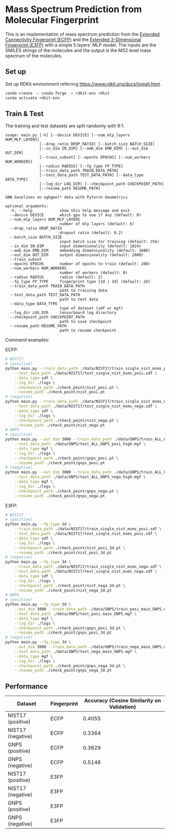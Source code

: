 <!--
 * @Date: 2021-07-08 17:58:04
 * @LastEditors: yuhhong
 * @LastEditTime: 2021-07-21 23:33:04
-->
# Mass Spectrum Prediction from Molecular Fingerprint

This is an implementation of mass spectrum prediction from the [Extended Connectivity Fingerprint (ECFP)](https://pubs.acs.org/doi/10.1021/ci100050t) and the [Extended 3-Dimensional Fingerprint (E3FP)](https://pubs.acs.org/doi/abs/10.1021/acs.jmedchem.7b00696) with a simple 5 layers' MLP model. The inputs are the SMILES strings of the molecules and the output is the MS2 level mass spectrum of the molecules. 

## Set up

Set up RDKit environment referring  https://www.rdkit.org/docs/Install.html.

```bash
conda create -c conda-forge -n rdkit-env rdkit
conda activate rdkit-env 
```



## Train & Test

The training and test datasets are split randomly with 9:1. 

```
usage: main.py [-h] [--device DEVICE] [--num_mlp_layers NUM_MLP_LAYERS]
               [--drop_ratio DROP_RATIO] [--batch_size BATCH_SIZE]
               [--in_dim IN_DIM] [--emb_dim EMB_DIM] [--out_dim OUT_DIM]
               [--train_subset] [--epochs EPOCHS] [--num_workers NUM_WORKERS]
               [--radius RADIUS] [--fp_type FP_TYPE]
               [--train_data_path TRAIN_DATA_PATH]
               [--test_data_path TEST_DATA_PATH] [--data_type DATA_TYPE]
               [--log_dir LOG_DIR] [--checkpoint_path CHECKPOINT_PATH]
               [--resume_path RESUME_PATH]

GNN baselines on ogbgmol* data with Pytorch Geometrics

optional arguments:
  -h, --help            show this help message and exit
  --device DEVICE       which gpu to use if any (default: 0)
  --num_mlp_layers NUM_MLP_LAYERS
                        number of mlp layers (default: 6)
  --drop_ratio DROP_RATIO
                        dropout ratio (default: 0.2)
  --batch_size BATCH_SIZE
                        input batch size for training (default: 256)
  --in_dim IN_DIM       input dimensionality (default: 1024)
  --emb_dim EMB_DIM     embedding dimensionality (default: 1600)
  --out_dim OUT_DIM     output dimensionality (default: 2000)
  --train_subset
  --epochs EPOCHS       number of epochs to train (default: 200)
  --num_workers NUM_WORKERS
                        number of workers (default: 0)
  --radius RADIUS       radius (default: 2)
  --fp_type FP_TYPE     fingerprint type [2d | 3d] (default: 2d)
  --train_data_path TRAIN_DATA_PATH
                        path to training data
  --test_data_path TEST_DATA_PATH
                        path to test data
  --data_type DATA_TYPE
                        type of dataset (sdf or mgf)
  --log_dir LOG_DIR     tensorboard log directory
  --checkpoint_path CHECKPOINT_PATH
                        path to save checkpoint
  --resume_path RESUME_PATH
                        path to resume checkpoint
```

Command examples: 

ECFP: 

```bash
# NIST17 
# (positive) 
python main.py --train_data_path ./data/NIST17/train_single_nist_msms_posi.sdf \
	--test_data_path ./data/NIST17/test_single_nist_msms_posi.sdf \
	--data_type sdf \
	--log_dir ./logs \
	--checkpoint_path ./check_point/nist_posi.pt \
	--resume_path ./check_point/nist_posi.pt 
# (negative) 
python main.py --train_data_path ./data/NIST17/train_single_nist_msms_nega.sdf \
	--test_data_path ./data/NIST17/test_single_nist_msms_nega.sdf \
	--data_type sdf \
	--log_dir ./logs \
	--checkpoint_path ./check_point/nist_nega.pt \
	--resume_path ./check_point/nist_nega.pt
# GNPS 
# (positive) 
python main.py --out_dim 3000 --train_data_path ./data/GNPS/train_ALL_GNPS_posi_high.mgf \
	--test_data_path ./data/GNPS/test_ALL_GNPS_posi_high.mgf \
	--data_type mgf \
	--log_dir ./logs \
	--checkpoint_path ./check_point/gnps_posi.pt \
	--resume_path ./check_point/gnps_posi.pt 
# (negative) 
python main.py --out_dim 3000 --train_data_path ./data/GNPS/train_ALL_GNPS_nega_high.mgf \
	--test_data_path ./data/GNPS/test_ALL_GNPS_nega_high.mgf \
	--data_type mgf \
	--log_dir ./logs \
	--checkpoint_path ./check_point/gnps_nega.pt \
	--resume_path ./check_point/gnps_nega.pt
```

E3FP: 

```bash
# NIST17 
# (positive) 
python main.py --fp_type 3d \
	--train_data_path ./data/NIST17/train_single_nist_msms_posi.sdf \
	--test_data_path ./data/NIST17/test_single_nist_msms_posi.sdf \
	--data_type sdf \
	--log_dir ./logs \
	--checkpoint_path ./check_point/nist_posi_3d.pt \
	--resume_path ./check_point/nist_posi_3d.pt 
# (negative) 
python main.py --fp_type 3d \
	--train_data_path ./data/NIST17/train_single_nist_msms_nega.sdf \
	--test_data_path ./data/NIST17/test_single_nist_msms_nega.sdf \
	--data_type sdf \
	--log_dir ./logs \
	--checkpoint_path ./check_point/nist_nega_3d.pt \
	--resume_path ./check_point/nist_nega_3d.pt
# GNPS 
# (positive) 
python main.py --fp_type 3d \
	--out_dim 3000 --train_data_path ./data/GNPS/train_posi_main_GNPS.mgf \
	--test_data_path ./data/GNPS/test_posi_main_GNPS.mgf \
	--data_type mgf \
	--log_dir ./logs \
	--checkpoint_path ./check_point/gnps_posi_3d.pt \
	--resume_path ./check_point/gnps_posi_3d.pt 
# (negative) 
python main.py --fp_type 3d \
	--out_dim 3000 --train_data_path ./data/GNPS/train_nega_main_GNPS.mgf \
	--test_data_path ./data/GNPS/test_nega_main_GNPS.mgf \
	--data_type mgf \
	--log_dir ./logs \
	--checkpoint_path ./check_point/gnps_nega_3d.pt \
	--resume_path ./check_point/gnps_nega_3d.pt
```

## Performance

| Dataset           | Fingerprint | Accuracy (Cosine Similarity on Validation) |
| ----------------- | ----------- | ------------------------------------------ |
| NIST17 (positive) | ECFP        | 0.4055                                     |
| NIST17 (negative) | ECFP        | 0.3364                                     |
| GNPS (positive)   | ECFP        | 0.3629                                     |
| GNPS (negative)   | ECFP        | 0.5146                                     |
| NIST17 (positive) | E3FP        |                                            |
| NIST17 (negative) | E3FP        |                                            |
| GNPS (positive)   | E3FP        |                                            |
| GNPS (negative)   | E3FP        |                                            |

